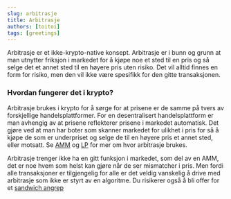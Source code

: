 ```yaml
---
slug: arbitrasje
title: Arbitrasje
authors: [toitoi]
tags: [greetings]
---
```


Arbitrasje er et ikke-krypto-native konsept. Arbitrasje er i bunn og grunn at man utnytter friksjon i markedet for å kjøpe noe et sted til en pris og så selge det et annet sted til en høyere pris uten risiko. Det vil alltid finnes en form for risiko, men den vil ikke være spesifikk for den gitte transaksjonen. 

### Hvordan fungerer det i krypto?

Arbitrasje brukes i krypto for å sørge for at prisene er de samme på tvers av forskjellige handelsplattformer. For en desentralisert handelsplattform er man avhengig av at prisene reflekterer prisene i markedet automatisk. Det gjøre ved at man har boter som skanner markedet for ulikhet i pris for så å kjøpe de som er underpriset og selge de til en høyere pris et annet sted, eller motsatt. Se [AMM](/konsepter/viderekommende/amm) og [LP](/konsepter/viderekommende/liquiditypools) for mer om hvor arbitrasje brukes.

Arbitrasje trenger ikke ha en gitt funksjon i markedet, som del av en AMM, det er noe hvem som helst kan gjøre når de ser mismatcher i pris. Men fordi alle transaksjoner er tilgjengelig for alle er det veldig vanskelig å drive med arbitrasje som ikke er styrt av en algoritme. Du risikerer også å bli offer for et [sandwich angrep](/konsepter/viderekommende/sandwich-angrep)

